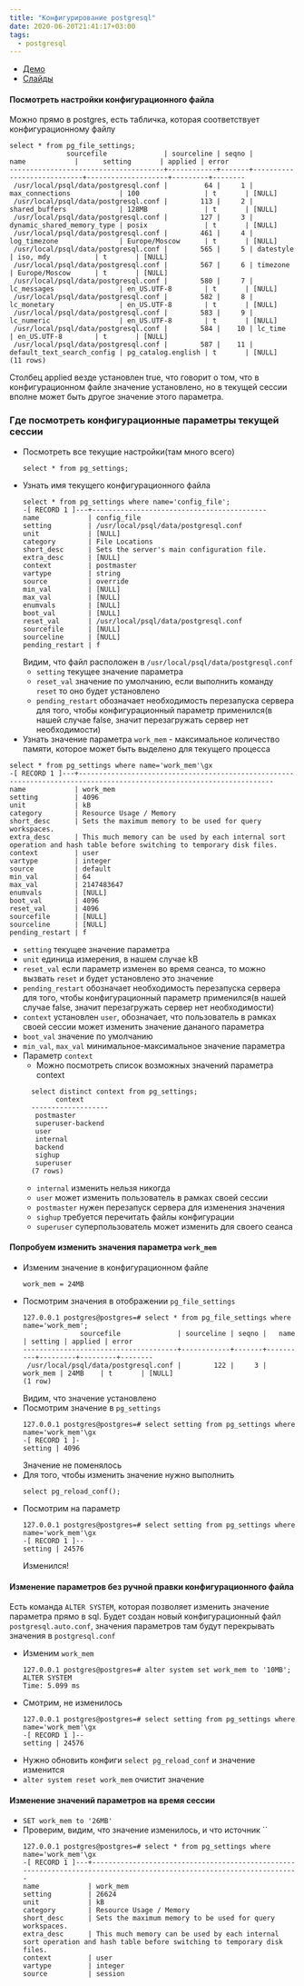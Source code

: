 ```yaml
---
title: "Конфигурирование postgresql"
date: 2020-06-20T21:41:17+03:00
tags:
  - postgresql
---
```


* [Демо](https://edu.postgrespro.ru/dba1/dba1_03_tools_configuration.html)
* [Слайды](https://edu.postgrespro.ru/dba1/dba1_03_tools_configuration.pdf)

#### Посмотреть настройки конфигурационного файла 
Можно прямо в postgres, есть табличка, которая соответствует конфигурационному файлу
```
select * from pg_file_settings;
              sourcefile              | sourceline | seqno |            name            |      setting       | applied | error
--------------------------------------+------------+-------+----------------------------+--------------------+---------+--------
 /usr/local/psql/data/postgresql.conf |         64 |     1 | max_connections            | 100                | t       | [NULL]
 /usr/local/psql/data/postgresql.conf |        113 |     2 | shared_buffers             | 128MB              | t       | [NULL]
 /usr/local/psql/data/postgresql.conf |        127 |     3 | dynamic_shared_memory_type | posix              | t       | [NULL]
 /usr/local/psql/data/postgresql.conf |        461 |     4 | log_timezone               | Europe/Moscow      | t       | [NULL]
 /usr/local/psql/data/postgresql.conf |        565 |     5 | datestyle                  | iso, mdy           | t       | [NULL]
 /usr/local/psql/data/postgresql.conf |        567 |     6 | timezone                   | Europe/Moscow      | t       | [NULL]
 /usr/local/psql/data/postgresql.conf |        580 |     7 | lc_messages                | en_US.UTF-8        | t       | [NULL]
 /usr/local/psql/data/postgresql.conf |        582 |     8 | lc_monetary                | en_US.UTF-8        | t       | [NULL]
 /usr/local/psql/data/postgresql.conf |        583 |     9 | lc_numeric                 | en_US.UTF-8        | t       | [NULL]
 /usr/local/psql/data/postgresql.conf |        584 |    10 | lc_time                    | en_US.UTF-8        | t       | [NULL]
 /usr/local/psql/data/postgresql.conf |        587 |    11 | default_text_search_config | pg_catalog.english | t       | [NULL]
(11 rows)
```
Столбец applied везде установлен true, что говорит о том, что в конфигурационном файле значение установлено, но в текущей сессии вполне может быть другое значение этого параметра.


### Где посмотреть конфигурационные параметры текущей сессии
* Посмотреть все текущие настройки(там много всего)
  ```
  select * from pg_settings;
  ```
* Узнать имя текущего конфигурационного файла  
  ```
  select * from pg_settings where name='config_file';
  -[ RECORD 1 ]---+-------------------------------------------
  name            | config_file
  setting         | /usr/local/psql/data/postgresql.conf
  unit            | [NULL]
  category        | File Locations
  short_desc      | Sets the server's main configuration file.
  extra_desc      | [NULL]
  context         | postmaster
  vartype         | string
  source          | override
  min_val         | [NULL]
  max_val         | [NULL]
  enumvals        | [NULL]
  boot_val        | [NULL]
  reset_val       | /usr/local/psql/data/postgresql.conf
  sourcefile      | [NULL]
  sourceline      | [NULL]
  pending_restart | f
  ```
  Видим, что файл расположен в `/usr/local/psql/data/postgresql.conf`
  * `setting` текущее значение параметра
  * `reset_val` значение по умолчанию, если выполнить команду `reset` то оно будет установлено
  * `pending_restart` обозначает необходимость перезапуска сервера для того, чтобы конфигурационный параметр применился(в нашей случае false, значит перезагружать сервер нет необходимости)
* Узнать значение параметра `work_mem` - максимальное количество памяти, которое может быть выделено для текущего процесса
```
select * from pg_settings where name='work_mem'\gx
-[ RECORD 1 ]---+----------------------------------------------------------------------------------------------------------------------
name            | work_mem
setting         | 4096
unit            | kB
category        | Resource Usage / Memory
short_desc      | Sets the maximum memory to be used for query workspaces.
extra_desc      | This much memory can be used by each internal sort operation and hash table before switching to temporary disk files.
context         | user
vartype         | integer
source          | default
min_val         | 64
max_val         | 2147483647
enumvals        | [NULL]
boot_val        | 4096
reset_val       | 4096
sourcefile      | [NULL]
sourceline      | [NULL]
pending_restart | f
```
  * `setting` текущее значение параметра
  * `unit` единица измерения, в нашем случае kB
  * `reset_val` если параметр изменен во время сеанса, то можно вызвать `reset` и будет установлено это значение
  * `pending_restart` обозначает необходимость перезапуска сервера для того, чтобы конфигурационный параметр применился(в нашей случае false, значит перезагружать сервер нет необходимости)
  * `context` установлен `user`, обозначает, что пользователь в рамках своей сессии может изменить значение дананого параметра
  * `boot_val` значение по умолчанию
  * `min_val`, `max_val` минимальное-максимальное значение параметра
* Параметр `context`
  * Можно посмотреть список возможных значений параметра context
  ```
    select distinct context from pg_settings;
          context
    -------------------
     postmaster
     superuser-backend
     user
     internal
     backend
     sighup
     superuser
    (7 rows)
  ```
    * `internal` изменить нельзя никогда
    * `user` может изменить пользователь в рамках своей сессии
    * `postmaster` нужен перезапуск сервера для изменения значения
    * `sighup` требуется перечитать файлы конфигурации
    * `superuser` суперпользователь может изменить для своего сеанса

#### Попробуем изменить значения параметра `work_mem`
* Изменим значение в конфигурационном файле
  ```
  work_mem = 24MB
  ```
* Посмотрим значения в отображении `pg_file_settings`
  ```
  127.0.0.1 postgres@postgres=# select * from pg_file_settings where name='work_mem';
                sourcefile              | sourceline | seqno |   name   | setting | applied | error
  --------------------------------------+------------+-------+----------+---------+---------+--------
   /usr/local/psql/data/postgresql.conf |        122 |     3 | work_mem | 24MB    | t       | [NULL]
  (1 row)
  ```
  Видим, что значение установлено
* Посмотрим значение в `pg_settings`
  ```
  127.0.0.1 postgres@postgres=# select setting from pg_settings where name='work_mem'\gx
  -[ RECORD 1 ]-
  setting | 4096
  ```
  Значение не поменялось
* Для того, чтобы изменить значение нужно выполнить  
  ```
  select pg_reload_conf();
  ```
* Посмотрим на параметр
  ```
  127.0.0.1 postgres@postgres=# select setting from pg_settings where name='work_mem'\gx
  -[ RECORD 1 ]--
  setting | 24576
  ```
  Изменился!
 
#### Изменение параметров без ручной правки конфигурационного файла 
Есть команда `ALTER SYSTEM`, которая позволяет изменить значение параметра прямо в sql. Будет создан новый конфигурационный файл `postgresql.auto.conf`, значения параметров там будут перекрывать значения в `postgresql.conf`
* Изменим `work_mem`
  ```
  127.0.0.1 postgres@postgres=# alter system set work_mem to '10MB';
  ALTER SYSTEM
  Time: 5.099 ms
  ```
* Смотрим, не изменилось
  ```
  127.0.0.1 postgres@postgres=# select setting from pg_settings where name='work_mem'\gx
  -[ RECORD 1 ]--
  setting | 24576
  ```
* Нужно обновить конфиги `select pg_reload_conf` и значение изменится
* `alter system reset work_mem` очистит значение

#### Изменение значений параметров на время сессии
* `SET work_mem to '26MB'`
* Проверим, видим, что значение изменилось, и что источник ``
  ```
  127.0.0.1 postgres@postgres=# select * from pg_settings where name='work_mem'\gx
  -[ RECORD 1 ]---+----------------------------------------------------------------------------------------------------------------------
  name            | work_mem
  setting         | 26624
  unit            | kB
  category        | Resource Usage / Memory
  short_desc      | Sets the maximum memory to be used for query workspaces.
  extra_desc      | This much memory can be used by each internal sort operation and hash table before switching to temporary disk files.
  context         | user
  vartype         | integer
  source          | session
  ```

